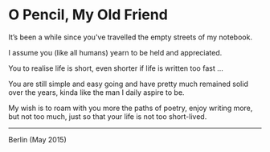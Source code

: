 # O Pencil, My Old Friend

It’s been a while since you've travelled the empty streets of my notebook.

I assume you (like all humans) yearn to be held and appreciated.

You to realise life is short, even shorter if life is written too fast …

You are still simple and easy going and have pretty much remained solid over the years, kinda like the man I daily aspire to be. 

My wish is to roam with you more the paths of poetry, enjoy writing more, but not too much, just so that your life is not too short-lived.

---
Berlin (May 2015)
